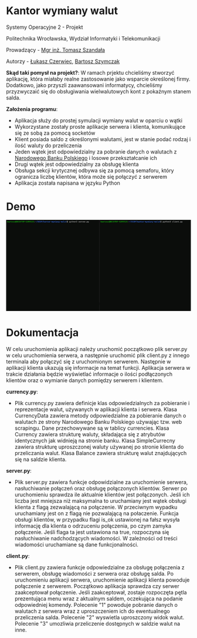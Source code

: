 # Kantor wymiany walut
Systemy Operacyjne 2 - Projekt 

Politechnika Wrocławska, Wydział Informatyki i Telekomunikacji

Prowadzący -  [Mgr inż. Tomasz Szandała](https://github.com/szandala) 

Autorzy - [Łukasz Czerwiec](https://github.com/PuXter), [Bartosz Szymczak](https://github.com/PewPewBartula)

**Skąd taki pomysł na projekt?**:
W ramach prjektu chcieliśmy stworzyć aplikację, która miałaby realne zastosowanie jako wsparcie określonej firmy. Dodatkowo, jako przyszli zaawansowani informatycy, chcieliśmy przyzwyczaić się do obsługiwania wielwalutowych kont z pokaźnym stanem salda. 

**Założenia programu**:
- Aplikacja służy do prostej symulacji wymiany walut w oparciu o wątki
- Wykorzystane zostały proste aplikacje serwera i klienta, komunikujące się ze sobą za pomocą socketów
- Klient posiada saldo z określonymi walutami, jest w stanie podać rodzaj i ilość waluty do przeliczenia
- Jeden wątek jest odpowiedzialny za pobranie danych o walutach z [Narodowego Banku Polskiego](https://www.nbp.pl/home.aspx?f=/kursy/kursya.html) i losowe przekształcanie ich 
- Drugi wątek jest odpowiedzialny za obsługę klienta
- Obsługa sekcji krytycznej odbywa się za pomocą semaforu, który ogranicza liczbę klientów, która może się połączyć z serwerem
- Aplikacja została napisana w języku Python

# Demo
![Kantor Demo](demo/demo.gif)

# Dokumentacja

W celu uruchomienia aplikacji należy uruchomić początkowo plik server.py w celu uruchomienia serwera, a następnie uruchomić plik client.py z innego terminala aby połączyć się z uruchomionym serwerem. Następnie w aplikacji klienta ukazują się informacje na temat funkcji. Aplikacja serwera w trakcie działania będzie wyświetlać informacje o ilości podłączonych klientów oraz o wymianie danych pomiędzy serwerem i klientem.

**currency.py**:
- Plik currency.py zawiera definicje klas odpowiedzialnych za pobieranie i reprezentacje walut, używanych w aplikacji klienta i serwera. Klasa CurrencyData zawiera metody odpowiedzialne za pobieranie danych o walutach ze strony Narodowego Banku Polskiego używając tzw. web scrapingu. Dane przechowywane są w tablicy currencies. Klasa Currency zawiera strukturę waluty, składająca się z atrybutów identycznych jak widnieją na stronie banku. Klasa SimpleCurrecny zawiera strukturę uproszczonej waluty używanej po stronie klienta do przeliczania walut. Klasa Balance zawiera strukturę walut znajdujących się na saldzie klienta.

**server.py**:
- Plik server.py zawiera funkcje odpowidzialne za uruchomienie serwera, nasłuchiwanie połączeń oraz obsługę połączonych klientów. Serwer po uruchomieniu sprawdza ile aktualnie klientów jest połączonych. Jeśli ich liczba jest mniejsza niż maksymalna to uruchamiany jest wątek obsługi klienta z flagą zezwalającą na połączenie. W przeciwnym wypadku uruchamiany jest on z flagą nie pozwalającą na połaczenie. Funkcja obsługi klientów, w przypadku flagi is_ok ustawionej na fałsz wysyła informację dla klienta o odrzuceniu połączenia, po czym zamyka połączenie. Jeśli flaga ta jest ustawiona na true, rozpoczyna się nasłuchiwanie nadchodzących wiadomości. W zależności od treści wiadomości uruchamiane są dane funkcjonalności.

**client.py**:
- Plik client.py zawiera funkcje odpowiedzialne za obsługę połączenia z serwerem, obsługę wiadomości z serwera oraz obsługę salda. Po uruchomieniu aplikacji serwera, uruchomienie aplikacji klienta powoduje połączenie z serwerem. Początkowo aplikacja sprawdza czy serwer zaakceptował połączenie. Jeśli zaakceptował, zostaje rozpoczęta pętla prezentująca menu wraz z aktualnym saldem, oczekująca na podanie odpowiedniej komendy. Polecenie "1" powoduje pobranie danych o walutach z serwera wraz z uproszczeniem ich do ewentualnego przeliczenia salda. Polecenie "2" wyswietla uproszczony widok walut. Polecenie "3" umozliwia przeliczenie dostępnych w saldzie walut na inne. 
